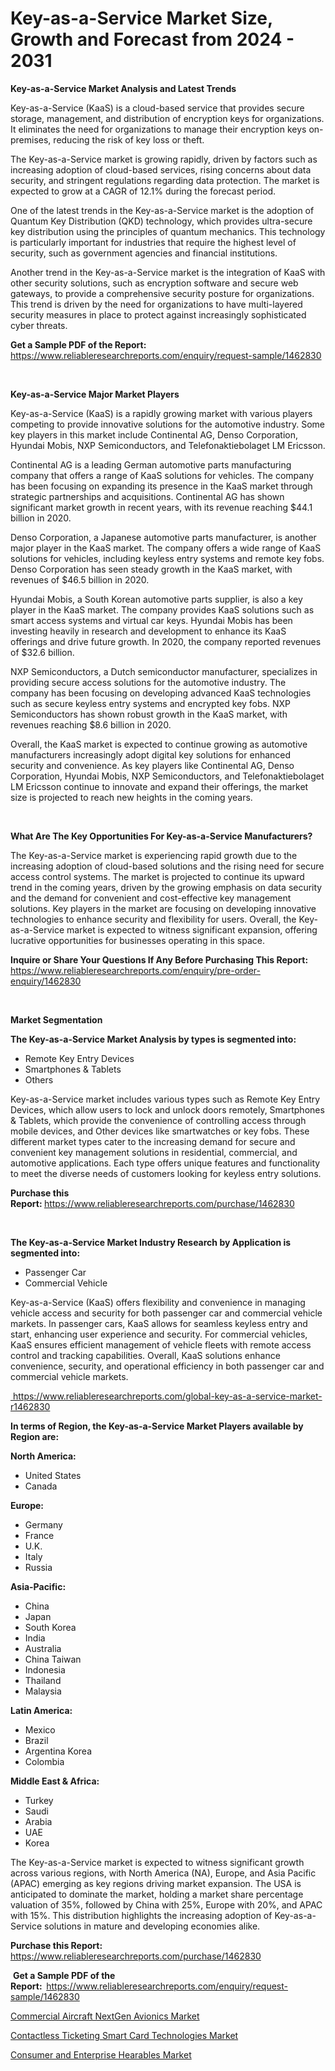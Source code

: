 <p><h1>Key-as-a-Service Market Size, Growth and Forecast from 2024 - 2031</h1></p><p><strong>Key-as-a-Service Market Analysis and Latest Trends</strong></p>
<p><p>Key-as-a-Service (KaaS) is a cloud-based service that provides secure storage, management, and distribution of encryption keys for organizations. It eliminates the need for organizations to manage their encryption keys on-premises, reducing the risk of key loss or theft.</p><p>The Key-as-a-Service market is growing rapidly, driven by factors such as increasing adoption of cloud-based services, rising concerns about data security, and stringent regulations regarding data protection. The market is expected to grow at a CAGR of 12.1% during the forecast period.</p><p>One of the latest trends in the Key-as-a-Service market is the adoption of Quantum Key Distribution (QKD) technology, which provides ultra-secure key distribution using the principles of quantum mechanics. This technology is particularly important for industries that require the highest level of security, such as government agencies and financial institutions.</p><p>Another trend in the Key-as-a-Service market is the integration of KaaS with other security solutions, such as encryption software and secure web gateways, to provide a comprehensive security posture for organizations. This trend is driven by the need for organizations to have multi-layered security measures in place to protect against increasingly sophisticated cyber threats.</p></p>
<p><strong>Get a Sample PDF of the Report:&nbsp;</strong> <a href="https://www.reliableresearchreports.com/enquiry/request-sample/1462830">https://www.reliableresearchreports.com/enquiry/request-sample/1462830</a></p>
<p>&nbsp;</p>
<p><strong>Key-as-a-Service Major Market Players</strong></p>
<p><p>Key-as-a-Service (KaaS) is a rapidly growing market with various players competing to provide innovative solutions for the automotive industry. Some key players in this market include Continental AG, Denso Corporation, Hyundai Mobis, NXP Semiconductors, and Telefonaktiebolaget LM Ericsson.</p><p>Continental AG is a leading German automotive parts manufacturing company that offers a range of KaaS solutions for vehicles. The company has been focusing on expanding its presence in the KaaS market through strategic partnerships and acquisitions. Continental AG has shown significant market growth in recent years, with its revenue reaching $44.1 billion in 2020.</p><p>Denso Corporation, a Japanese automotive parts manufacturer, is another major player in the KaaS market. The company offers a wide range of KaaS solutions for vehicles, including keyless entry systems and remote key fobs. Denso Corporation has seen steady growth in the KaaS market, with revenues of $46.5 billion in 2020.</p><p>Hyundai Mobis, a South Korean automotive parts supplier, is also a key player in the KaaS market. The company provides KaaS solutions such as smart access systems and virtual car keys. Hyundai Mobis has been investing heavily in research and development to enhance its KaaS offerings and drive future growth. In 2020, the company reported revenues of $32.6 billion.</p><p>NXP Semiconductors, a Dutch semiconductor manufacturer, specializes in providing secure access solutions for the automotive industry. The company has been focusing on developing advanced KaaS technologies such as secure keyless entry systems and encrypted key fobs. NXP Semiconductors has shown robust growth in the KaaS market, with revenues reaching $8.6 billion in 2020.</p><p>Overall, the KaaS market is expected to continue growing as automotive manufacturers increasingly adopt digital key solutions for enhanced security and convenience. As key players like Continental AG, Denso Corporation, Hyundai Mobis, NXP Semiconductors, and Telefonaktiebolaget LM Ericsson continue to innovate and expand their offerings, the market size is projected to reach new heights in the coming years.</p></p>
<p>&nbsp;</p>
<p><strong>What Are The Key Opportunities For Key-as-a-Service Manufacturers?</strong></p>
<p><p>The Key-as-a-Service market is experiencing rapid growth due to the increasing adoption of cloud-based solutions and the rising need for secure access control systems. The market is projected to continue its upward trend in the coming years, driven by the growing emphasis on data security and the demand for convenient and cost-effective key management solutions. Key players in the market are focusing on developing innovative technologies to enhance security and flexibility for users. Overall, the Key-as-a-Service market is expected to witness significant expansion, offering lucrative opportunities for businesses operating in this space.</p></p>
<p><strong>Inquire or Share Your Questions If Any Before Purchasing This Report:</strong> <a href="https://www.reliableresearchreports.com/enquiry/pre-order-enquiry/1462830">https://www.reliableresearchreports.com/enquiry/pre-order-enquiry/1462830</a></p>
<p>&nbsp;</p>
<p><strong>Market Segmentation</strong></p>
<p><strong>The Key-as-a-Service Market Analysis by types is segmented into:</strong></p>
<p><ul><li>Remote Key Entry Devices</li><li>Smartphones & Tablets</li><li>Others</li></ul></p>
<p><p>Key-as-a-Service market includes various types such as Remote Key Entry Devices, which allow users to lock and unlock doors remotely, Smartphones & Tablets, which provide the convenience of controlling access through mobile devices, and Other devices like smartwatches or key fobs. These different market types cater to the increasing demand for secure and convenient key management solutions in residential, commercial, and automotive applications. Each type offers unique features and functionality to meet the diverse needs of customers looking for keyless entry solutions.</p></p>
<p><strong>Purchase this Report:&nbsp;</strong><a href="https://www.reliableresearchreports.com/purchase/1462830">https://www.reliableresearchreports.com/purchase/1462830</a></p>
<p>&nbsp;</p>
<p><strong>The Key-as-a-Service Market Industry Research by Application is segmented into:</strong></p>
<p><ul><li>Passenger Car</li><li>Commercial Vehicle</li></ul></p>
<p><p>Key-as-a-Service (KaaS) offers flexibility and convenience in managing vehicle access and security for both passenger car and commercial vehicle markets. In passenger cars, KaaS allows for seamless keyless entry and start, enhancing user experience and security. For commercial vehicles, KaaS ensures efficient management of vehicle fleets with remote access control and tracking capabilities. Overall, KaaS solutions enhance convenience, security, and operational efficiency in both passenger car and commercial vehicle markets.</p></p>
<p><a href="https://www.reliableresearchreports.com/global-key-as-a-service-market-r1462830">&nbsp;https://www.reliableresearchreports.com/global-key-as-a-service-market-r1462830</a></p>
<p><strong>In terms of Region, the Key-as-a-Service Market Players available by Region are:</strong></p>
<p>
    <p> <strong> North America: </strong>
        <ul>
            <li>United States</li>
            <li>Canada</li>
        </ul>
        </p> 
    <p> <strong> Europe: </strong>
        <ul>
            <li>Germany</li>
            <li>France</li>
            <li>U.K.</li>
            <li>Italy</li>
            <li>Russia</li>
        </ul>
        </p> 
    <p> <strong> Asia-Pacific: </strong>
        <ul>
            <li>China</li>
            <li>Japan</li>
            <li>South Korea</li>
            <li>India</li>
            <li>Australia</li>
            <li>China Taiwan</li>
            <li>Indonesia</li>
            <li>Thailand</li>
            <li>Malaysia</li>
        </ul>
        </p> 
    <p> <strong> Latin America: </strong>
        <ul>
            <li>Mexico</li>
            <li>Brazil</li>
            <li>Argentina Korea</li>
            <li>Colombia</li>
        </ul>
        </p> 
    <p> <strong> Middle East & Africa: </strong>
        <ul>
            <li>Turkey</li>
            <li>Saudi</li>
            <li>Arabia</li>
            <li>UAE</li>
            <li>Korea</li>
        </ul>
    </p>
    </p>
<p><p>The Key-as-a-Service market is expected to witness significant growth across various regions, with North America (NA), Europe, and Asia Pacific (APAC) emerging as key regions driving market expansion. The USA is anticipated to dominate the market, holding a market share percentage valuation of 35%, followed by China with 25%, Europe with 20%, and APAC with 15%. This distribution highlights the increasing adoption of Key-as-a-Service solutions in mature and developing economies alike.</p></p>
<p><strong>Purchase this Report: </strong><a href="https://www.reliableresearchreports.com/purchase/1462830">https://www.reliableresearchreports.com/purchase/1462830</a></p>
<p>&nbsp;<strong>Get a Sample PDF of the Report:&nbsp;&nbsp;</strong><a href="https://www.reliableresearchreports.com/enquiry/request-sample/1462830">https://www.reliableresearchreports.com/enquiry/request-sample/1462830</a></p>
<p><strong></strong></p>
<p><p><a href="https://github.com/peachesmcdowel1/Market-Research-Report-List-3/blob/main/commercial-aircraft-nextgen-avionics-market.md">Commercial Aircraft NextGen Avionics Market</a></p><p><a href="https://github.com/redneck06/Market-Research-Report-List-4/blob/main/contactless-ticketing-smart-card-technologies-market.md">Contactless Ticketing Smart Card Technologies Market</a></p><p><a href="https://github.com/nicoletavirag/Market-Research-Report-List-4/blob/main/consumer-and-enterprise-hearables-market.md">Consumer and Enterprise Hearables Market</a></p></p>
